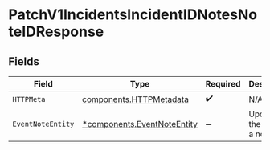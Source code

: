 # PatchV1IncidentsIncidentIDNotesNoteIDResponse


## Fields

| Field                                                                     | Type                                                                      | Required                                                                  | Description                                                               |
| ------------------------------------------------------------------------- | ------------------------------------------------------------------------- | ------------------------------------------------------------------------- | ------------------------------------------------------------------------- |
| `HTTPMeta`                                                                | [components.HTTPMetadata](../../models/components/httpmetadata.md)        | :heavy_check_mark:                                                        | N/A                                                                       |
| `EventNoteEntity`                                                         | [*components.EventNoteEntity](../../models/components/eventnoteentity.md) | :heavy_minus_sign:                                                        | Updates the body of a note                                                |